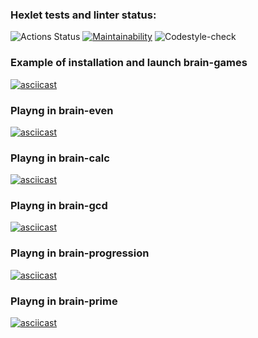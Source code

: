 ### Hexlet tests and linter status:
![Actions Status](https://github.com/almax-21/frontend-project-lvl1/workflows/hexlet-check/badge.svg)
[![Maintainability](https://api.codeclimate.com/v1/badges/a99a88d28ad37a79dbf6/maintainability)](https://codeclimate.com/github/codeclimate/codeclimate/maintainability)
![Codestyle-check](https://github.com/almax-21/frontend-project-lvl1/workflows/Codestyle-check/badge.svg)

### Example of installation and launch brain-games
[![asciicast](https://asciinema.org/a/LCW7UudjzXvc1jqqTg9SvmUjx.svg)](https://asciinema.org/a/LCW7UudjzXvc1jqqTg9SvmUjx)

### Playng in brain-even
[![asciicast](https://asciinema.org/a/LH5mYNrpWrCxUNNPPwQgXhqk3.svg)](https://asciinema.org/a/LH5mYNrpWrCxUNNPPwQgXhqk3)

### Playng in brain-calc
[![asciicast](https://asciinema.org/a/18Y5gQqXTIk9BF2WsDjUl4VlV.svg)](https://asciinema.org/a/18Y5gQqXTIk9BF2WsDjUl4VlV)

### Playng in brain-gcd
[![asciicast](https://asciinema.org/a/dRT0AaY1liX74evR3jPKUGkUJ.svg)](https://asciinema.org/a/dRT0AaY1liX74evR3jPKUGkUJ)

### Playng in brain-progression
[![asciicast](https://asciinema.org/a/ISBUFU21FXQLyExs8C7x0tTZz.svg)](https://asciinema.org/a/ISBUFU21FXQLyExs8C7x0tTZz)

### Playng in brain-prime
[![asciicast](https://asciinema.org/a/GjViVEXkaXnmPXWBQKrrWqN4m.svg)](https://asciinema.org/a/GjViVEXkaXnmPXWBQKrrWqN4m)